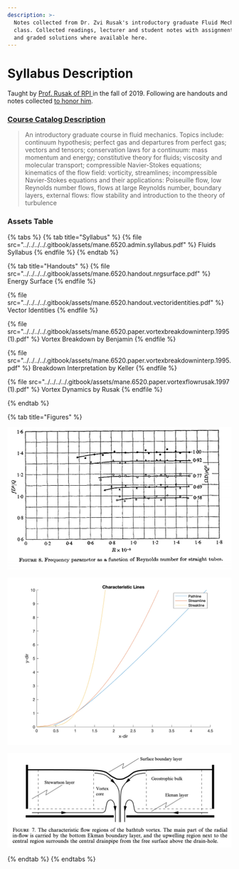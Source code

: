 ```yaml
---
description: >-
  Notes collected from Dr. Zvi Rusak's introductory graduate Fluid Mechanics
  class. Collected readings, lecturer and student notes with assignment prompts,
  and graded solutions where available here.
---
```


# Syllabus Description

Taught by [Prof. Rusak of RPI ](https://faculty.rpi.edu/zvi-rusak)in the fall of 2019. Following are handouts and notes collected [to honor him](https://president.rpi.edu/news/memo/06/08/2020/passing-dr-zvi-rusak).&#x20;

### [Course Catalog Description ](http://catalog.rpi.edu/preview\_course.php?catoid=18\&coid=34421\&print)

> An introductory graduate course in fluid mechanics. Topics include: continuum hypothesis; perfect gas and departures from perfect gas; vectors and tensors; conservation laws for a continuum: mass momentum and energy; constitutive theory for fluids; viscosity and molecular transport; compressible Navier-Stokes equations; kinematics of the flow field: vorticity, streamlines; incompressible Navier-Stokes equations and their applications: Poiseuille flow, low Reynolds number flows, flows at large Reynolds number, boundary layers, external flows: flow stability and introduction to the theory of turbulence

### Assets Table

{% tabs %}
{% tab title="Syllabus" %}
{% file src="../../../../.gitbook/assets/mane.6520.admin.syllabus.pdf" %}
Fluids Syllabus
{% endfile %}
{% endtab %}

{% tab title="Handouts" %}
{% file src="../../../../.gitbook/assets/mane.6520.handout.nrgsurface.pdf" %}
Energy Surface
{% endfile %}

{% file src="../../../../.gitbook/assets/mane.6520.handout.vectoridentities.pdf" %}
Vector Identities
{% endfile %}

{% file src="../../../../.gitbook/assets/mane.6520.paper.vortexbreakdowninterp.1995 (1).pdf" %}
Vortex Breakdown by Benjamin
{% endfile %}

{% file src="../../../../.gitbook/assets/mane.6520.paper.vortexbreakdowninterp.1995.pdf" %}
Breakdown Interpretation by Keller
{% endfile %}

{% file src="../../../../.gitbook/assets/mane.6520.paper.vortexflowrusak.1997 (1).pdf" %}
Vortex Dynamics by Rusak
{% endfile %}


{% endtab %}

{% tab title="Figures" %}




![](../../../../.gitbook/assets/mane.6520.figure.freqreplot.png)

![](../../../../.gitbook/assets/mane.6520.figure.lines.png)

![](../../../../.gitbook/assets/mane.6520.figure.regionmap.png)


{% endtab %}
{% endtabs %}





